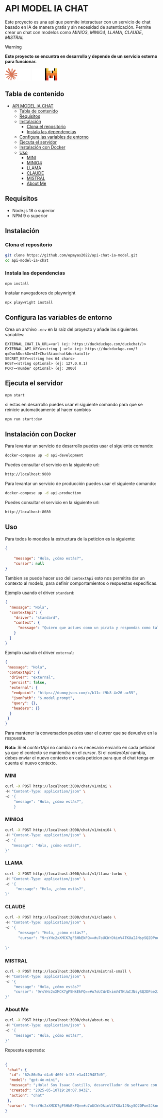 
# API MODEL IA CHAT

Este proyecto es una api que permite interactuar con un servicio de chat basado en IA de manera gratis y sin necesidad de autenticación. Permite
crear un chat con modelos como *MINIO3*, *MINIO4*, *LLAMA*, *CLAUDE*, *MISTRAL*

> [!WARNING]  
> **Este proyecto se encuntra en desarrollo y depende de un servicio externo para funcionar.**

<div>
<img width="40" height="40" src="./logos/claude-ai-icon.svg" alt="Claude AI Icon"/>
<img width="40" height="40" src="./logos/ollama_dark.svg" alt="Llama Icon"/>
<img width="40" height="40" src="./logos/openai_dark.svg" alt="OpenIA Icon"/>
<img width="40" height="40" src="./logos/mistral-ai_logo.svg" alt="Mistral Icon"/>
</div>

## Tabla de contenido

- [API MODEL IA CHAT](#api-model-ia-chat)
  - [Tabla de contenido](#tabla-de-contenido)
  - [Requisitos](#requisitos)
  - [Instalación](#instalación)
    - [Clona el repositorio](#clona-el-repositorio)
    - [Instala las dependencias](#instala-las-dependencias)
  - [Configura las variables de entorno](#configura-las-variables-de-entorno)
  - [Ejecuta el servidor](#ejecuta-el-servidor)
  - [Instalación con Docker](#instalación-con-docker)
  - [Uso](#uso)
    - [MINI](#mini)
    - [MINIO4](#minio4)
    - [LLAMA](#llama)
    - [CLAUDE](#claude)
    - [MISTRAL](#mistral)
    - [About Me](#about-me)

## Requisitos

- Node.js 18 o superior
- NPM 9 o superior

## Instalación

### Clona el repositorio

```bash
git clone https://github.com/epmyas2022/api-chat-ia-model.git
cd api-model-ia-chat
```

### Instala las dependencias

```bash
npm install
```

Instalar navegadores de playwright

```bash
npx playwright install
```

## Configura las variables de entorno

Crea un archivo `.env` en la raíz del proyecto y añade las siguientes variables:

```env
EXTERNAL_CHAT_IA_URL=<url (ej: https://duckduckgo.com/duckchat/)>
EXTERNAL_API_KEY=<string | url> (ej: https://duckduckgo.com/?q=DuckDuckGo+AI+Chat&ia=chat&duckai=1)>
SECRET_KEY=<string hex 64 chars>
HOST=<string optional> (ej: 127.0.0.1)
PORT=<number optional> (ej: 3000)
````

## Ejecuta el servidor

```bash
npm start
```

si estas en desarrollo puedes usar el siguiente comando para que se reinicie automaticamente al hacer cambios

```bash
npm run start:dev
```

## Instalación con Docker

Para levantar un servicio de desarrollo puedes usar el siguiente comando:

```bash
docker-compose up -d api-development
```

Puedes consultar el servicio en la siguiente url:

```bash
http://localhost:9000
```

Para levantar un servicio de producción puedes usar el siguiente comando:

```bash
docker-compose up -d api-production
```

Puedes consultar el servicio en la siguiente url:

```bash
http://localhost:8080
```

## Uso

Para todos lo modelos la estructura de la peticion es la siguiente:

```json
{
 
    "message": "Hola, ¿cómo estás?",
    "cursor": null
}   
```

Tambien se puede hacer uso del `contextApi` esto nos permitira dar un contexto al modelo, para definir comportamientos o respuestas especificas.

Ejemplo usando el driver `standard`:

```json
{
  "message": "Hola",
  "contextApi": {
    "driver": "standard",
    "context": {
      "message": "Quiero que actues como un pirata y respondas como tal"
    }
  }
}
```

Ejemplo usando el driver `external`:

```json
{
 "message": "Hola",
 "contextApi": {
  "driver": "external",
  "persist": false,
  "external": {
   "endpoint": "https://dummyjson.com/c/b11c-f9b8-4e26-ac55",
   "jsonPath": "$.model.prompt",
   "query": {},
   "headers": {}
  }
 }
}
```

Para mantener la conversacion puedes usar el *cursor* que se devuelve en la respuesta.

**Nota:** Si el *contextApi* no cambia no es necesario enviarlo en cada peticion ya que el contexto se mantendra en el *cursor*. Si el *contextApi* cambia, debes enviar el nuevo contexto en cada peticion para que el chat tenga en cuenta el nuevo contexto.

### MINI

```bash
curl -X POST http://localhost:3000/chat/v1/mini \
-H "Content-Type: application/json" \
-d '{ 
    "message": "Hola, ¿cómo estás?",
    }
```

### MINIO4

```bash
curl -X POST http://localhost:3000/chat/v1/mini04 \
-H "Content-Type: application/json" \
-d '{
   "message": "Hola, ¿cómo estás?",
}'
```

### LLAMA

```bash
curl -X POST http://localhost:3000/chat/v1/llama-turbo \
-H "Content-Type: application/json" \
-d '{
     "message": "Hola, ¿cómo estás?",
}'
```

### CLAUDE

```bash
curl -X POST http://localhost:3000/chat/v1/claude \
-H "Content-Type: application/json" \
-d '{
      "message": "Hola, ¿cómo estás?",
      "cursor": "9rsYHc2xXMCK7gF5HkEkFQ==#u7oUCWrDkimV4TKUaIJNsySQ2DPoe2JknqiJ36ccNPeDO/DomtEkHVOTB8mrpPo1huTa5vWGCbM"

}'
```

### MISTRAL

```bash
curl -X POST http://localhost:3000/chat/v1/mistral-small \
-H "Content-Type: application/json" \
-d '{
    "message": "Hola, ¿cómo estás?"
    "cursor": "9rsYHc2xXMCK7gF5HkEkFQ==#u7oUCWrDkimV4TKUaIJNsySQ2DPoe2JknqiJ36ccNPeDO/DomtEkHVOTB8mrpPo1huTa5vWGCbM"
}'
```

### About Me

```bash
curl -X POST http://localhost:3000/chat/about-me \
-H "Content-Type: application/json" \
-d '{
    "message": "Hola, ¿cómo estás?",
}'
```

Repuesta esperada:

```json

{
 "chat": {
  "id": "62c86d0a-d4a6-460f-bf23-e1a4129487d0",
  "model": "gpt-4o-mini",
  "message": "¡Hola! Soy Isaac Castillo, desarrollador de software con 2 años de experiencia en aplicaciones web y móviles. Actualmente trabajo en la Secretaría de Innovación de El Salvador. En mi tiempo libre disfruto jugar videojuegos, fútbol y pasar tiempo con mi gato Parches. Si tienes preguntas sobre mi trabajo o habilidades, estaré encantado de ayudarte. 😊",
  "created": "2025-05-10T19:20:07.943Z",
  "action": "chat"
 },
 "cursor": "9rsYHc2xXMCK7gF5HkEkFQ==#u7oUCWrDkimV4TKUaIJNsySQ2DPoe2JknqiJ36ccNPeDO/DomtEkHVOTB8mrpPo1huTa5vWGCbM"
}
```
